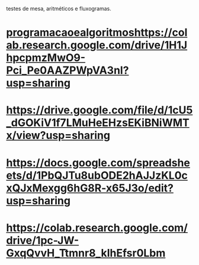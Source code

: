 testes de mesa, aritméticos e fluxogramas.

# [programacaoealgoritmos](https://colab.research.google.com/drive/1H1JhpcpmzMwO9-Pci_Pe0AAZPWpVA3nl?usp=sharing)https://colab.research.google.com/drive/1H1JhpcpmzMwO9-Pci_Pe0AAZPWpVA3nl?usp=sharing
# https://drive.google.com/file/d/1cU5_dGOKiV1f7LMuHeEHzsEKiBNiWMTx/view?usp=sharing
# https://docs.google.com/spreadsheets/d/1PbQJTu8ubODE2hAJJzKL0cxQJxMexgg6hG8R-x65J3o/edit?usp=sharing
# https://colab.research.google.com/drive/1pc-JW-GxqQvvH_Ttmnr8_kIhEfsr0Lbm

